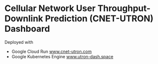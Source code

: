 # Cellular Network User Throughput-Downlink Prediction (CNET-UTRON) Dashboard

Deployed with 

* Google Cloud Run www.cnet-utron.com
* Google Kubernetes Engine www.utron-dash.space

